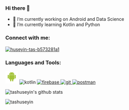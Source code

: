 ### Hi there 👋

- 🔭 I’m currently working on  Android and Data Science
- 🌱 I’m currently learning Kotlin and Python

<h3 align="left">Connect with me:</h3>
<p align="left">
<a href="https://www.linkedin.com/in/huseyin-tas-b573281a1/" target="blank"><img align="center" src="https://cdn.jsdelivr.net/npm/simple-icons@3.0.1/icons/linkedin.svg" alt="huseyin-tas-b573281a1" height="30" width="40" /></a>
</p>

<h3 align="left">Languages and Tools:</h3>
<p align="left">
<img src="https://raw.githubusercontent.com/devicons/devicon/master/icons/android/android-original-wordmark.svg" alt="android" width="40" height="40"/> </a> 
 <img src="https://www.vectorlogo.zone/logos/kotlinlang/kotlinlang-icon.svg" alt="kotlin" width="40" height="40"/>
<a href="https://firebase.google.com/" target="_blank"> <img src="https://www.vectorlogo.zone/logos/firebase/firebase-icon.svg" alt="firebase" width="40" height="40"/> </a> <a href="https://git-scm.com/" target="_blank"> <img src="https://www.vectorlogo.zone/logos/git-scm/git-scm-icon.svg" alt="git" width="40" height="40"/> </a> </a> <a href="https://postman.com" target="_blank"> <img src="https://www.vectorlogo.zone/logos/getpostman/getpostman-icon.svg" alt="postman" width="40" height="40"/> </a> </p>

![tashuseyin's github stats](https://github-readme-stats.vercel.app/api?username=tashuseyin&show_icons=true&theme=dracula&count_private=true&include_all_commits=true)
<p><img align="left" src="https://github-readme-stats.vercel.app/api/top-langs/?username=tashuseyin&layout=compact&hide=html" alt="tashuseyin" /></p>

